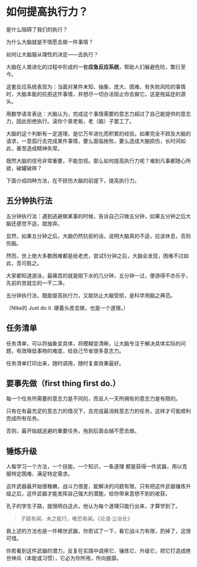 # 如何提高执行力？

是什么阻碍了我们的执行？

为什么大脑就是不情愿去做一件事情？

如何让大脑服从理性的决定——去执行？

大脑在人类进化的过程中形成的一套**应急反应系统**，帮助人们躲避危险，繁衍至今。

这套反应系统表现为：当面对某件未知、抽象、庞大、困难、有失败风险的事情时，大脑本能的抗拒这件事情，并想尽一切办法阻止你去做它。这是拖延症的源头。

用数学语言表达：大脑认为，完成这个事情需要的意志力超过了自己能提供的意志力，因此拒绝执行。滚你个臭老板，老（脑）子罢工了。

大脑的这个判断有一定道理，是亿万年进化而积累的经验。如果完全不顾及大脑的请求，一意孤行去完成某件事情，要么面临挫败，要么造成大脑损伤，长时间如此，甚至造成精神失常。

既然大脑的信号非常重要，不能忽视。那么如何提高执行力呢？难到凡事都随心所欲，破罐破摔？

下面介绍四种方法，在不损伤大脑的前提下，提高执行力。

## 五分钟执行法

五分钟执行法：遇到逃避做某事的时候，告诉自己只做五分钟，如果五分钟之后大脑还感觉不适，就放弃。

显然，如果五分钟之后，大脑仍然抗拒的话，说明大脑真的不适，应该休息，否则伤脑。

然而，世上绝大多数困难都是纸老虎，尝试5分钟之后，大脑会发现，困难不过如此，吾可胜之。

大家都知道游泳，最痛苦的就是刚下水的几分钟，五分钟一过，便游得不亦乐乎，先前的苦就忘的一干二净。

五分钟执行法，既能提高执行力，又能防止大脑受损，是科学用脑之典范。

（Nike的 Just do it. 硬着头皮去做，也是一个道理。）

## 任务清单

任务清单，可以将抽象变具体，将模糊变清晰，让大脑专注于解决具体实际的问题，有效降低事物的难度，给自己节省很多意志力。

任务清单打印出来，随时调用，随时复查效果最好。

## 要事先做（first thing first do.）

每一个任务所需要的意志力是不同的，而且人一天所拥有的意志力是有限的。

只有在有最充足的意志力的情况下，去完成最消耗意志力的任务，这样才可能顺利完成所有任务。

否则，最开始就逃避的重要任务，拖到后面会越不愿去做。

## 锤炼升级

人每学习一个方法，一个技能，一个知识，一条道理 都是获得一件武器，用以克服特定困难、满足特定需求。

这件武器最开始很稚嫩，战斗力很差，能解决的问题有限，只有把这件武器锤炼升级之后，这件武器才能发挥自己强大的潜能，给你带来意想不到的收获。

孔子的学生子路，就很明白这点，他认为每个道理只能行出来，才算学到了。

> 子路有闻，未之能行，唯恐有闻。《论语·公冶长》

我上述的方法也是一件稀世武器，你若试了一下，看它战斗力有限，扔掉了，这很可惜。

你若看到这件武器的潜力，反复在实践中调用它、锤炼它、升级它，把它打造成绝世神兵（本能或习惯），它必为你所用，所向披靡。